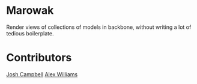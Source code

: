 Marowak
======

Render views of collections of models in backbone, without writing a lot of tedious boilerplate.

Contributors
======

[Josh Campbell](http://github.com/joshcampbell)
[Alex Williams](http://github.com/Robovirtuoso)
